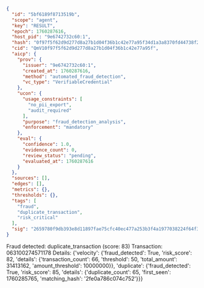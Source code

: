 ```json
{
  "id": "5bf6189f8713519b",
  "scope": "agent",
  "key": "RESULT",
  "epoch": 1760287616,
  "host_pid": "9e6742732c60:1",
  "hash": "0f97f5f62d9d277d8a27b1d04f36b1c42e77a95f34d1a3a8370fd44738f2d2ba",
  "cid": "QmV10f97f5f62d9d277d8a27b1d04f36b1c42e77a95f",
  "aicp": {
    "prov": {
      "issuer": "9e6742732c60:1",
      "created_at": 1760287616,
      "method": "automated_fraud_detection",
      "vc_type": "VerifiableCredential"
    },
    "ucon": {
      "usage_constraints": [
        "no_pii_export",
        "audit_required"
      ],
      "purpose": "fraud_detection_analysis",
      "enforcement": "mandatory"
    },
    "eval": {
      "confidence": 1.0,
      "evidence_count": 0,
      "review_status": "pending",
      "evaluated_at": 1760287616
    }
  },
  "sources": [],
  "edges": [],
  "metrics": {},
  "thresholds": {},
  "tags": [
    "fraud",
    "duplicate_transaction",
    "risk_critical"
  ],
  "sig": "2659780f9db393e8d11897fae75cfc40ec477a253b3f4a1977038224f64f33e8"
}
```

Fraud detected: duplicate_transaction (score: 83)
Transaction: 063100274571178
Details: {'velocity': {'fraud_detected': True, 'risk_score': 82, 'details': {'transaction_count': 66, 'threshold': 50, 'total_amount': 31413162, 'amount_threshold': 10000000}}, 'duplicate': {'fraud_detected': True, 'risk_score': 85, 'details': {'duplicate_count': 65, 'first_seen': 1760285765, 'matching_hash': '2fe0a786c074c752'}}}